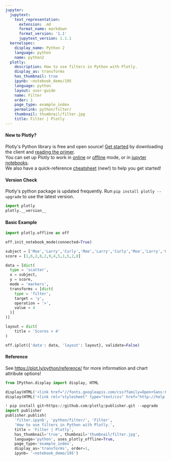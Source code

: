 ```yaml
---
jupyter:
  jupytext:
    text_representation:
      extension: .md
      format_name: markdown
      format_version: '1.1'
      jupytext_version: 1.1.1
  kernelspec:
    display_name: Python 2
    language: python
    name: python2
  plotly:
    description: How to use filters in Python with Plotly.
    display_as: transforms
    has_thumbnail: true
    ipynb: ~notebook_demo/195
    language: python
    layout: user-guide
    name: Filter
    order: 1
    page_type: example_index
    permalink: python/filter/
    thumbnail: thumbnail/filter.jpg
    title: Filter | Plotly
---
```


#### New to Plotly?
Plotly's Python library is free and open source! [Get started](https://plot.ly/python/getting-started/) by downloading the client and [reading the primer](https://plot.ly/python/getting-started/).
<br>You can set up Plotly to work in [online](https://plot.ly/python/getting-started/#initialization-for-online-plotting) or [offline](https://plot.ly/python/getting-started/#initialization-for-offline-plotting) mode, or in [jupyter notebooks](https://plot.ly/python/getting-started/#start-plotting-online).
<br>We also have a quick-reference [cheatsheet](https://images.plot.ly/plotly-documentation/images/python_cheat_sheet.pdf) (new!) to help you get started!


#### Version Check
Plotly's python package is updated frequently. Run `pip install plotly --upgrade` to use the latest version.

```python
import plotly
plotly.__version__
```

#### Basic Example

```python
import plotly.offline as off

off.init_notebook_mode(connected=True)

subject = ['Moe','Larry','Curly','Moe','Larry','Curly','Moe','Larry','Curly','Moe','Larry','Curly']
score = [1,6,2,8,2,9,4,5,1,5,2,8]

data = [dict(
  type = 'scatter',
  x = subject,
  y = score,
  mode = 'markers',
  transforms = [dict(
    type = 'filter',
    target = 'y',
    operation = '>',
    value = 4
  )]
)]

layout = dict(
    title = 'Scores > 4'
)

off.iplot({'data': data, 'layout': layout}, validate=False)
```

#### Reference
See https://plot.ly/python/reference/ for more information and chart attribute options!

```python
from IPython.display import display, HTML

display(HTML('<link href="//fonts.googleapis.com/css?family=Open+Sans:600,400,300,200|Inconsolata|Ubuntu+Mono:400,700" rel="stylesheet" type="text/css" />'))
display(HTML('<link rel="stylesheet" type="text/css" href="http://help.plot.ly/documentation/all_static/css/ipython-notebook-custom.css">'))

! pip install git+https://github.com/plotly/publisher.git --upgrade
import publisher
publisher.publish(
    'filter.ipynb', 'python/filter/', 'Filter',
    'How to use filters in Python with Plotly.',
    title = 'Filter | Plotly',
    has_thumbnail='true', thumbnail='thumbnail/filter.jpg', 
    language='python', uses_plotly_offline=True,
    page_type='example_index',
    display_as='transforms', order=1,
    ipynb= '~notebook_demo/195')
```

```python

```